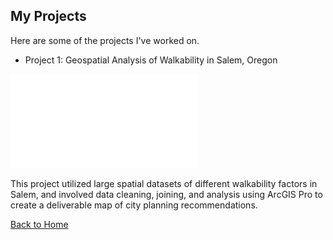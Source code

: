 ## My Projects
Here are some of the projects I've worked on.



- Project 1: Geospatial Analysis of Walkability in Salem, Oregon

[![Project 1 Image](assets/FinalMapNeighborhoodIssues.pdf)](assets/Salem_Final_Project.pdf)

This project utilized large spatial datasets of different walkability factors in Salem, and involved data cleaning, joining, and analysis using ArcGIS Pro to create a deliverable map of city planning recommendations.



[Back to Home](index.md)
